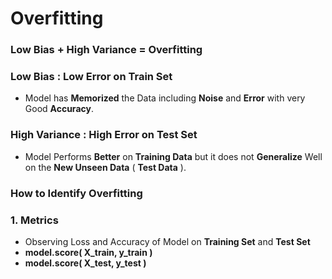 # Overfitting

### Low Bias + High Variance = Overfitting

### Low Bias : Low Error on Train Set 
- Model has **Memorized** the Data including **Noise** and **Error** with very Good **Accuracy**.

### High Variance : High Error on Test Set
- Model Performs **Better** on **Training Data** but it does not **Generalize** Well on the **New Unseen Data** ( **Test Data** ).

### How to Identify Overfitting

### 1. Metrics 
- Observing Loss and Accuracy of Model on **Training Set** and **Test Set**
- **model.score( X_train, y_train )**
- **model.score( X_test, y_test )**


  
